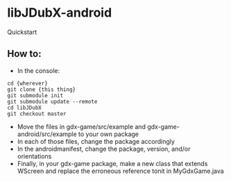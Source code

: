 # libJDubX-android
Quickstart

## How to:
- In the console:
```
cd {wherever}
git clone {this thing}
git submodule init
git submodule update --remote
cd libJDubX
git checkout master
```
- Move the files in gdx-game/src/example and gdx-game-android/src/example to your own package
- In each of those files, change the package accordingly
- In the androidmanifest, change the package, version, and/or orientations
- Finally, in your gdx-game package, make a new class that extends WScreen and replace the erroneous reference tonit in MyGdxGame.java
